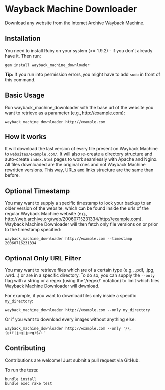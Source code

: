 # Wayback Machine Downloader

Download any website from the Internet Archive Wayback Machine.

## Installation

You need to install Ruby on your system (>= 1.9.2) - if you don't already have it.
Then run:

    gem install wayback_machine_downloader

**Tip:** If you run into permission errors, you might have to add `sudo` in front of this command.

## Basic Usage

Run wayback_machine_downloader with the base url of the website you want to retrieve as a parameter (e.g., http://example.com):

    wayback_machine_downloader http://example.com

## How it works

It will download the last version of every file present on Wayback Machine to `websites/example.com/`. It will also re-create a directory structure and auto-create `index.html` pages to work seamlessly with Apache and Nginx. All files downloaded are the original ones and not Wayback Machine rewritten versions. This way, URLs and links structure are the same than before.

## Optional Timestamp

You may want to supply a specific timestamp to lock your backup to an older version of the website, which can be found inside the urls of the regular Wayback Machine website (e.g., http://web.archive.org/web/20060716231334/http://example.com).
Wayback Machine Downloader will then fetch only file versions on or prior to the timestamp specified:

    wayback_machine_downloader http://example.com --timestamp 20060716231334

## Optional Only URL Filter

You may want to retrieve files which are of a certain type (e.g., .pdf, .jpg, .wrd...) or are in a specific directory. To do so, you can supply the `--only` flag with a string or a regex (using the '/regex/' notation) to limit which files Wayback Machine Downloader will download.

For example, if you want to download files only inside a specific `my_directory`:

    wayback_machine_downloader http://example.com --only my_directory
    
Or if you want to download every images without anything else:
    
    wayback_machine_downloader http://example.com --only '/\.(gif|jpg|jpeg)$/i'

## Contributing

Contributions are welcome! Just submit a pull request via GitHub.

To run the tests:

    bundle install
    bundle exec rake test
